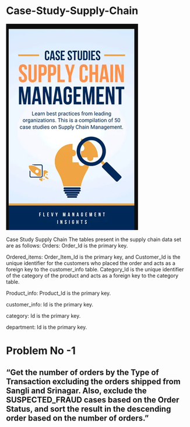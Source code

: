# Case-Study-Supply-Chain
![suply](https://github.com/Kindkrishna/Case-Study-_-Supply-Chain/blob/f913b6826b2f70a3d6ccab92623c55a7c9eba68c/case_study.PNG)


Case Study Supply Chain
The tables present in the supply chain data set are as follows:
Orders: Order_Id is the primary key.

Ordered_items: Order_Item_Id is the primary key, and Customer_Id is the unique identifier for the customers who placed the order and acts as a foreign key to the customer_info table. Category_Id is the unique identifier of the category of the product and acts as a foreign key to the category table.

Product_info: Product_Id is the primary key.

customer_info: Id is the primary key.

category: Id is the primary key.

department: Id is the primary key.
# Problem No -1
## “Get the number of orders by the Type of Transaction excluding the orders shipped from Sangli and Srinagar. Also, exclude the SUSPECTED_FRAUD cases based on the Order Status, and sort the result in the descending order based on the number of orders.”
